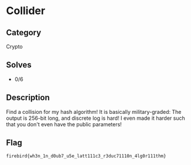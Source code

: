 Collider
===

## Category

Crypto

## Solves

* 0/6

## Description

Find a collision for my hash algorithm! It is basically military-graded: The output is 256-bit long, and discrete log is hard! I even made it harder such that you don't even have the public parameters!

## Flag

`firebird{wh3n_1n_d0ub7_u5e_latt111c3_r3duc71110n_4lg0r111thm}`
